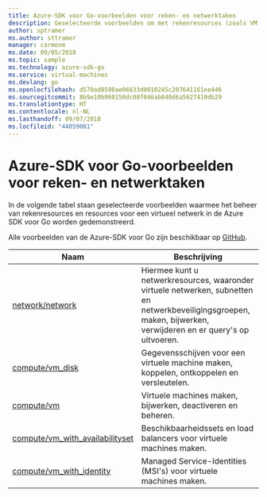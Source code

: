 ```yaml
---
title: Azure-SDK voor Go-voorbeelden voor reken- en netwerktaken
description: Geselecteerde voorbeelden om met rekenresources (zoals VM's) en virtuele netwerken te werken met behulp van de Azure-SDK voor Go.
author: sptramer
ms.author: sttramer
manager: carmonm
ms.date: 09/05/2018
ms.topic: sample
ms.technology: azure-sdk-go
ms.service: virtual-machines
ms.devlang: go
ms.openlocfilehash: d570ad8598ae06633d0010245c207641161ee446
ms.sourcegitcommit: 8b9e10b960150dc08f046ab840d6a5627410db29
ms.translationtype: HT
ms.contentlocale: nl-NL
ms.lasthandoff: 09/07/2018
ms.locfileid: "44059081"
---
```

# <a name="azure-sdk-for-go-samples-for-compute-and-networking"></a>Azure-SDK voor Go-voorbeelden voor reken- en netwerktaken

In de volgende tabel staan geselecteerde voorbeelden waarmee het beheer van rekenresources en resources voor een virtueel netwerk in de Azure SDK voor Go worden gedemonstreerd.

Alle voorbeelden van de Azure-SDK voor Go zijn beschikbaar op [GitHub](https://github.com/Azure-Samples/azure-sdk-for-go-samples).

| Naam | Beschrijving |
|------|-------------|
| [network/network](https://github.com/Azure-Samples/azure-sdk-for-go-samples/blob/master/network/network.go) | Hiermee kunt u netwerkresources, waaronder virtuele netwerken, subnetten en netwerkbeveiligingsgroepen, maken, bijwerken, verwijderen en er query's op uitvoeren. |
| [compute/vm_disk](https://github.com/Azure-Samples/azure-sdk-for-go-samples/blob/master/compute/vm_disk.go) | Gegevensschijven voor een virtuele machine maken, koppelen, ontkoppelen en versleutelen. |
| [compute/vm](https://github.com/Azure-Samples/azure-sdk-for-go-samples/blob/master/compute/vm.go) | Virtuele machines maken, bijwerken, deactiveren en beheren. |
| [compute/vm_with_availabilityset](https://github.com/Azure-Samples/azure-sdk-for-go-samples/blob/master/compute/vm_with_availabilityset.go) | Beschikbaarheidssets en load balancers voor virtuele machines maken. |
| [compute/vm_with_identity](https://github.com/Azure-Samples/azure-sdk-for-go-samples/blob/master/compute/vm_with_identity.go) | Managed Service-Identities (MSI's) voor virtuele machines maken. |
